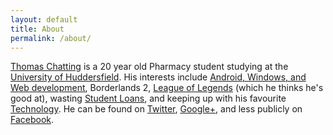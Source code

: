```yaml
---
layout: default
title: About
permalink: /about/
---
```


<article class="link">
<a href="//dg9t.eu/">Thomas Chatting</a> is a 20 year old Pharmacy student studying at the <a href="//hud.ac.uk">University of Huddersfield</a>. His interests include <a href="//github.com/tomchatting">Android, Windows, and Web development</a>, Borderlands 2, <a href="http://www.lolking.net/summoner/euw/30239418">League of Legends</a> (which he thinks he's good at), wasting <a href="//google.co.uk/nexus">Student Loans</a>, and keeping up with his favourite <a href="//theverge.com">Technology</a>. He can be found on <a href="//twitter.com/phenomenontom">Twitter</a>, <a href="//plus.google.com/109403059024872595917">Google+</a>, and less publicly on <a href="//facebook.com/tomchatting">Facebook</a>.
</article>